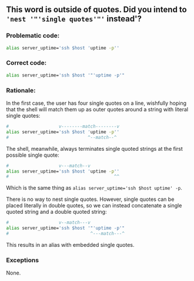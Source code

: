 ## This word is outside of quotes. Did you intend to `'nest '"'single quotes'"'` instead'?

### Problematic code:

```sh
alias server_uptime='ssh $host 'uptime -p''
```

### Correct code:

```sh
alias server_uptime='ssh $host '"'uptime -p'"
```

### Rationale:

In the first case, the user has four single quotes on a line, wishfully hoping that the shell will match them up as outer quotes around a string with literal single quotes:

```sh
#                   v--------match--------v
alias server_uptime='ssh $host 'uptime -p''
#                              ^--match--^
```

The shell, meanwhile, always terminates single quoted strings at the first possible single quote:

```sh
#                   v---match--v
alias server_uptime='ssh $host 'uptime -p''
#                                        ^^
```

Which is the same thing as `alias server_uptime='ssh $host uptime' -p`.

There is no way to nest single quotes. However, single quotes can be placed literally in double quotes, so we can instead concatenate a single quoted string and a double quoted string:

```sh
#                   v--match---v
alias server_uptime='ssh $host '"'uptime -p'"
#                               ^---match---^
```

This results in an alias with embedded single quotes.

### Exceptions

None.

